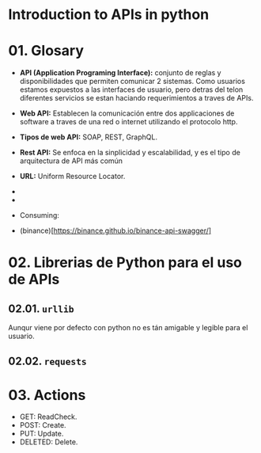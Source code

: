 # Introduction to APIs in python

# 01. Glosary
- **API (Application Programing Interface):** conjunto de reglas y disponibilidades que permiten comunicar 2 sistemas. Como usuarios estamos expuestos a las interfaces de usuario, pero detras del telon diferentes servicios se estan haciando requerimientos a traves de APIs.
- **Web API:** Establecen la comunicación entre dos applicaciones de software a traves de una red o internet utilizando el protocolo http.
- **Tipos de web API:** SOAP, REST, GraphQL.
- **Rest API:** Se enfoca en la sinplicidad y escalabilidad, y es el tipo de arquitectura de API más común
- **URL:** Uniform Resource Locator.
-
-
- Consuming:

- (binance)[https://binance.github.io/binance-api-swagger/]

# 02. Librerias de Python para el uso de APIs

## 02.01. ``urllib``
Aunqur viene por defecto con python no es tán amigable y legible para el usuario.

## 02.02. ``requests`` 


# 03. Actions
- GET: ReadCheck.
- POST: Create.
- PUT: Update.
- DELETED: Delete.


